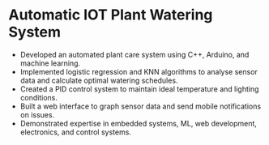 # Automatic IOT Plant Watering System

- Developed an automated plant care system using C++, Arduino, and machine learning.
- Implemented logistic regression and KNN algorithms to analyse sensor data and calculate optimal watering schedules.
- Created a PID control system to maintain ideal temperature and lighting conditions.
- Built a web interface to graph sensor data and send mobile notifications on issues.
- Demonstrated expertise in embedded systems, ML, web development, electronics, and control systems.

